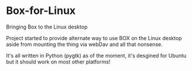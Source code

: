 Box-for-Linux
=============

Bringing Box to the Linux desktop

Project started to provide alternate way to use BOX on the Linux desktop aside from mounting the thing via webDav and all that nonsense.

It's all written in Python (pygtk) as of the moment, it's desgined for Ubuntu but it should work on most other platforms!
